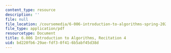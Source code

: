 ```yaml
---
content_type: resource
description: ''
file: null
file_location: /coursemedia/6-006-introduction-to-algorithms-spring-2020/bd220fb629aefdf30f416b5abf45d38d_MIT6_006S20_r04.pdf
file_type: application/pdf
resourcetype: Document
title: 6.006 Introduction to Algorithms, Recitation 4
uid: bd220fb6-29ae-fdf3-0f41-6b5abf45d38d
---
```

